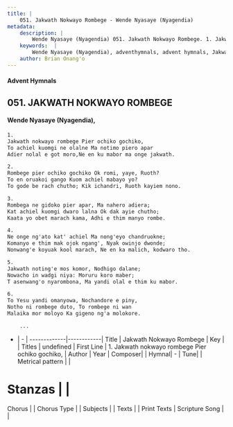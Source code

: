 ```yaml
---
title: |
    051. Jakwath Nokwayo Rombege - Wende Nyasaye (Nyagendia)
metadata:
    description: |
        Wende Nyasaye (Nyagendia) 051. Jakwath Nokwayo Rombege. 1. Jakwath nokwayo rombege Pier ochiko gochiko, To achiel kuomgi ne olalne Ma notimo piero apar Adier nolal e got moro,Ne en ku mabor ma onge jakwath.  2. Rombege pier ochiko gochiko Ok romi, yaye, Ruoth? To en oruakoi gango Kuom achiel mabayo yo? To gode be rach chutho; Kik ichandri, Ruoth kayiem nono.  3. Rombega ne gidoko pier apar, Ma nahero adiera; Kat achiel kuomgi dwaro lalna Ok dak ayie chutho; Kaata yo obet marach kama, Adhi e thim manyo rombe.  4. Ne onge ng'ato kat' achiel Ma nong'eyo chandruokne; Komanyo e thim mak ojok ngang', Nyak owinjo dwonde; Nonwang'e koyuak kool marach, Ne en ka malich, kodwaro tho.  5. Jakwath noting'e mos komor, Nodhigo dalane; Nowacho in wadgi niya: Moruru koro maber; T asenwang'o nyarombona, Ma yandi olal e thim ku mabor.  6. To Yesu yandi omanyowa, Nochandore e piny, Notho ni rombege duto, To rombege ni wan Malaika mor moloyo Ka gigeno ng'a molokore.  	... 
    keywords:  |
        Wende Nyasaye (Nyagendia), adventhymnals, advent hymnals, Jakwath Nokwayo Rombege, 1. Jakwath nokwayo rombege Pier ochiko gochiko,. 
    author: Brian Onang'o
---
```


#### Advent Hymnals
## 051. JAKWATH NOKWAYO ROMBEGE
####  Wende Nyasaye (Nyagendia),

```txt
1.
Jakwath nokwayo rombege Pier ochiko gochiko,
To achiel kuomgi ne olalne Ma notimo piero apar
Adier nolal e got moro,Ne en ku mabor ma onge jakwath.

2.
Rombege pier ochiko gochiko Ok romi, yaye, Ruoth?
To en oruakoi gango Kuom achiel mabayo yo?
To gode be rach chutho; Kik ichandri, Ruoth kayiem nono.

3.
Rombega ne gidoko pier apar, Ma nahero adiera;
Kat achiel kuomgi dwaro lalna Ok dak ayie chutho;
Kaata yo obet marach kama, Adhi e thim manyo rombe.

4.
Ne onge ng'ato kat' achiel Ma nong'eyo chandruokne;
Komanyo e thim mak ojok ngang', Nyak owinjo dwonde;
Nonwang'e koyuak kool marach, Ne en ka malich, kodwaro tho.

5.
Jakwath noting'e mos komor, Nodhigo dalane;
Nowacho in wadgi niya: Moruru koro maber;
T asenwang'o nyarombona, Ma yandi olal e thim ku mabor.

6.
To Yesu yandi omanyowa, Nochandore e piny,
Notho ni rombege duto, To rombege ni wan
Malaika mor moloyo Ka gigeno ng'a molokore.

	...

```

- |   -  |
-------------|------------|
Title | Jakwath Nokwayo Rombege |
Key |  |
Titles | undefined |
First Line | 1. Jakwath nokwayo rombege Pier ochiko gochiko, |
Author | 
Year | 
Composer| |
Hymnal|  - |
Tune|  |
Metrical pattern | |
# Stanzas |  |
Chorus |  |
Chorus Type |  |
Subjects | |
Texts |  |
Print Texts | 
Scripture Song |  |
    

